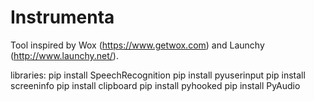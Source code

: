 # Instrumenta
Tool inspired by Wox (https://www.getwox.com) and Launchy (http://www.launchy.net/).

libraries:
pip install SpeechRecognition
pip install pyuserinput
pip install screeninfo
pip install clipboard
pip install pyhooked
pip install PyAudio